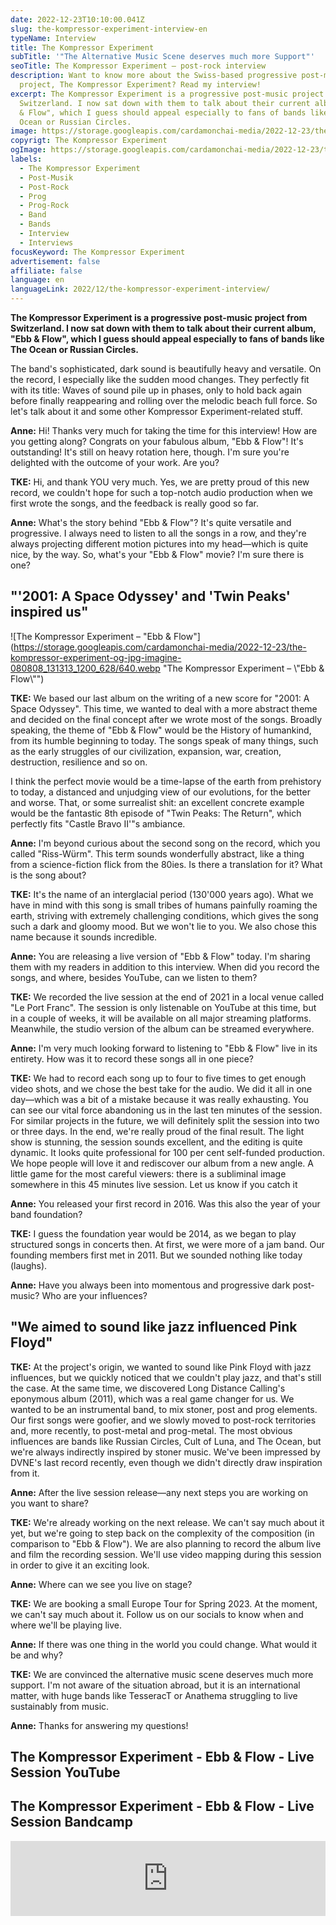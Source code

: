 ```yaml
---
date: 2022-12-23T10:10:00.041Z
slug: the-kompressor-experiment-interview-en
typeName: Interview
title: The Kompressor Experiment
subTitle: '"The Alternative Music Scene deserves much more Support"'
seoTitle: The Kompressor Experiment – post-rock interview
description: Want to know more about the Swiss-based progressive post-music
  project, The Kompressor Experiment? Read my interview!
excerpt: The Kompressor Experiment is a progressive post-music project from
  Switzerland. I now sat down with them to talk about their current album, "Ebb
  & Flow", which I guess should appeal especially to fans of bands like The
  Ocean or Russian Circles.
image: https://storage.googleapis.com/cardamonchai-media/2022-12-23/the-kompressor-experiment-jpg-imagine-080808_161616_1024_768/640.webp
copyrigt: The Kompressor Experiment
ogImage: https://storage.googleapis.com/cardamonchai-media/2022-12-23/the-kompressor-experiment-og-jpg-imagine-080808_131313_1200_628/640.webp
labels:
  - The Kompressor Experiment
  - Post-Musik
  - Post-Rock
  - Prog
  - Prog-Rock
  - Band
  - Bands
  - Interview
  - Interviews
focusKeyword: The Kompressor Experiment
advertisement: false
affiliate: false
language: en
languageLink: 2022/12/the-kompressor-experiment-interview/
---
```

**The Kompressor Experiment is a progressive post-music project from Switzerland. I now sat down with them to talk about their current album, "Ebb & Flow", which I guess should appeal especially to fans of bands like The Ocean or Russian Circles.**

The band's sophisticated, dark sound is beautifully heavy and versatile. On the record, I especially like the sudden mood changes. They perfectly fit with its title: Waves of sound pile up in phases, only to hold back again before finally reappearing and rolling over the melodic beach full force. So let's talk about it and some other Kompressor Experiment-related stuff.

**Anne:** Hi! Thanks very much for taking the time for this interview! How are you getting along? Congrats on your fabulous album, "Ebb & Flow"! It's outstanding! It's still on heavy rotation here, though. I'm sure you're delighted with the outcome of your work. Are you?

**TKE:** Hi, and thank YOU very much. Yes, we are pretty proud of this new record, we couldn't hope for such a top-notch audio production when we first wrote the songs, and the feedback is really good so far.

**Anne:** What's the story behind "Ebb & Flow"? It's quite versatile and progressive. I always need to listen to all the songs in a row, and they're always projecting different motion pictures into my head—which is quite nice, by the way. So, what's your "Ebb & Flow" movie? I'm sure there is one?

## "'2001: A Space Odyssey' and 'Twin Peaks' inspired us"

![The Kompressor Experiment – "Ebb & Flow"](https://storage.googleapis.com/cardamonchai-media/2022-12-23/the-kompressor-experiment-og-jpg-imagine-080808_131313_1200_628/640.webp "The Kompressor Experiment – \\"Ebb & Flow\\"")

**TKE:** We based our last album on the writing of a new score for "2001: A Space Odyssey". This time, we wanted to deal with a more abstract theme and decided on the final concept after we wrote most of the songs. Broadly speaking, the theme of "Ebb & Flow" would be the History of humankind, from its humble beginning to today. The songs speak of many things, such as the early struggles of our civilization, expansion, war, creation, destruction, resilience and so on. 

I think the perfect movie would be a time-lapse of the earth from prehistory to today, a distanced and unjudging view of our evolutions, for the better and worse. That, or some surrealist shit: an excellent concrete example would be the fantastic 8th episode of "Twin Peaks: The Return", which perfectly fits "Castle Bravo II'"s ambiance.

**Anne:** I'm beyond curious about the second song on the record, which you called "Riss-Würm". This term sounds wonderfully abstract, like a thing from a science-fiction flick from the 80ies. Is there a translation for it? What is the song about?

**TKE:** It's the name of an interglacial period (130'000 years ago). What we have in mind with this song is small tribes of humans painfully roaming the earth, striving with extremely challenging conditions, which gives the song such a dark and gloomy mood. But we won't lie to you. We also chose this name because it sounds incredible.

**Anne:** You are releasing a live version of "Ebb & Flow" today. I'm sharing them with my readers in addition to this interview. When did you record the songs, and where, besides YouTube, can we listen to them?

**TKE:** We recorded the live session at the end of 2021 in a local venue called "Le Port Franc". The session is only listenable on YouTube at this time, but in a couple of weeks, it will be available on all major streaming platforms. Meanwhile, the studio version of the album can be streamed everywhere.

**Anne:** I'm very much looking forward to listening to "Ebb & Flow" live in its entirety. How was it to record these songs all in one piece?

**TKE:** We had to record each song up to four to five times to get enough video shots, and we chose the best take for the audio. We did it all in one day—which was a bit of a mistake because it was really exhausting. You can see our vital force abandoning us in the last ten minutes of the session. For similar projects in the future, we will definitely split the session into two or three days. In the end, we're really proud of the final result. The light show is stunning, the session sounds excellent, and the editing is quite dynamic. It looks quite professional for 100 per cent self-funded production. We hope people will love it and rediscover our album from a new angle. A little game for the most careful viewers: there is a subliminal image somewhere in this 45 minutes live session. Let us know if you catch it 

**Anne:** You released your first record in 2016. Was this also the year of your band foundation?

**TKE:** I guess the foundation year would be 2014, as we began to play structured songs in concerts then. At first, we were more of a jam band. Our founding members first met in 2011. But we sounded nothing like today (laughs).

**Anne:** Have you always been into momentous and progressive dark post-music? Who are your influences? 

## "We aimed to sound like jazz influenced Pink Floyd"

**TKE:** At the project's origin, we wanted to sound like Pink Floyd with jazz influences, but we quickly noticed that we couldn't play jazz, and that's still the case. At the same time, we discovered Long Distance Calling's eponymous album (2011), which was a real game changer for us. We wanted to be an instrumental band, to mix stoner, post and prog elements. Our first songs were goofier, and we slowly moved to post-rock territories and, more recently, to post-metal and prog-metal. The most obvious influences are bands like Russian Circles, Cult of Luna, and The Ocean, but we're always indirectly inspired by stoner music. We've been impressed by DVNE's last record recently, even though we didn't directly draw inspiration from it.

**Anne:** After the live session release—any next steps you are working on you want to share?

**TKE:** We're already working on the next release. We can't say much about it yet, but we're going to step back on the complexity of the composition (in comparison to "Ebb & Flow"). We are also planning to record the album live and film the recording session. We'll use video mapping during this session in order to give it an exciting look.

**Anne:** Where can we see you live on stage?

**TKE:** We are booking a small Europe Tour for Spring 2023. At the moment, we can't say much about it. Follow us on our socials to know when and where we'll be playing live.

**Anne:** If there was one thing in the world you could change. What would it be and why?

**TKE:** We are convinced the alternative music scene deserves much more support. I'm not aware of the situation abroad, but it is an international matter, with huge bands like TesseracT or Anathema struggling to live sustainably from music.

**Anne:** Thanks for answering my questions!

## The Kompressor Experiment - Ebb & Flow - Live Session YouTube

<YouTube id="sUlniJKySAA" />

## The Kompressor Experiment - Ebb & Flow - Live Session Bandcamp

<iframe style="border: 0; width: 100%; height: 120px;" src="https://bandcamp.com/EmbeddedPlayer/album=943880191/size=large/bgcol=ffffff/linkcol=5c9b72/tracklist=false/artwork=small/transparent=true/" seamless><a href="https://kompexp.bandcamp.com/album/ebb-flow-live-session">Ebb &amp; Flow - Live Session by The Kompressor Experiment</a></iframe>